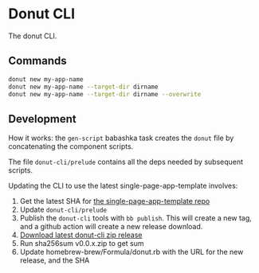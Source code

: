 # Donut CLI

The donut CLI.

## Commands

``` sh
donut new my-app-name
donut new my-app-name --target-dir dirname
donut new my-app-name --target-dir dirname --overwrite
```

## Development

How it works: the `gen-script` babashka task creates the `donut` file by
concatenating the component scripts.

The file `donut-cli/prelude` contains all the deps needed by subsequent scripts.

Updating the CLI to use the latest single-page-app-template involves:

1. Get the latest SHA for [the single-page-app-template
   repo](https://github.com/donut-party/single-page-app-template)
2. Update `donut-cli/prelude`
3. Publish the `donut-cli` tools with `bb publish`. This will create a new tag,
   and a github action will create a new release download.
4. [Download latest donut-cli zip release](https://github.com/donut-party/donut-cli/releases)
5. Run sha256sum v0.0.x.zip to get sum
6. Update homebrew-brew/Formula/donut.rb with the URL for the new release, and the SHA
